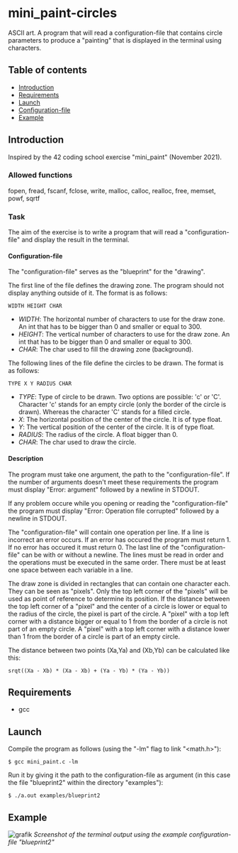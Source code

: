 # mini_paint-circles
ASCII art. A program that will read a configuration-file that contains circle parameters to produce a "painting" that is displayed in the terminal using characters.

## Table of contents
* [Introduction](#introduction)
* [Requirements](#requirements)
* [Launch](#launch)
* [Configuration-file](#configuration-file)
* [Example](#example)


## Introduction
Inspired by the 42 coding school exercise "mini_paint" (November 2021).


### Allowed functions
fopen, fread, fscanf, fclose, write, malloc, calloc, realloc, free, memset, powf, sqrtf


### Task
The aim of the exercise is to write a program that will read a "configuration-file" and display the result in the terminal.


#### Configuration-file
The "configuration-file" serves as the "blueprint" for the "drawing".

The first line of the file defines the drawing zone. The program should not display anything outside of it. The format is as follows:
```
WIDTH HEIGHT CHAR
```
* _WIDTH_: The horizontal number of characters to use for the draw zone. An int that has to be bigger than 0 and smaller or equal to 300.
* _HEIGHT_: The vertical number of characters to use for the draw zone. An int that has to be bigger than 0 and smaller or equal to 300.
* _CHAR_: The char used to fill the drawing zone (background).

The following lines of the file define the circles to be drawn. The format is as follows:
```
TYPE X Y RADIUS CHAR
```
* _TYPE_: Type of circle to be drawn. Two options are possible: 'c' or 'C'. Character 'c' stands for an empty circle (only the border of the circle is drawn). Whereas the character 'C' stands for a filled circle.
* _X_: The horizontal position of the center of the circle. It is of type float.
* _Y_: The vertical position of the center of the circle. It is of type float.
* _RADIUS_: The radius of the circle. A float bigger than 0.
* _CHAR_: The char used to draw the circle.

#### Description
The program must take one argument, the path to the "configuration-file".
If the number of arguments doesn't meet these requirements the program must display "Error: argument" followed by a newline in STDOUT.

If any problem occure while you opening or reading the "configuration-file" the program must display "Error: Operation file corrupted" followed by a newline in STDOUT.

The "configuration-file" will contain one operation per line.
If a line is incorrect an error occurs.
If an error has occured the program must return 1.
If no error has occured it must return 0.
The last line of the "configuration-file" can be with or without a newline.
The lines must be read in order and the operations must be executed in the same order.
There must be at least one space between each variable in a line.

The draw zone is divided in rectangles that can contain one character each. They can be seen as "pixels".
Only the top left corner of the "pixels" will be used as point of reference to determine its position. If the distance between the top left corner of a "pixel" and the center of a circle is lower or equal to the radius of the circle, the pixel is part of the circle.
A "pixel" with a top left corner with a distance bigger or equal to 1 from the border of a circle is not part of an empty circle. A "pixel" with a top left corner with a distance lower than 1 from the border of a circle is part of an empty circle.

The distance between two points (Xa,Ya) and (Xb,Yb) can be calculated like this:
```
srqt((Xa - Xb) * (Xa - Xb) + (Ya - Yb) * (Ya - Yb))
```

## Requirements
* gcc


## Launch
Compile the program as follows (using the "-lm" flag to link "<math.h>"):

```
$ gcc mini_paint.c -lm
```
Run it by giving it the path to the configuration-file as argument (in this case the file "blueprint2" within the directory "examples"):

```
$ ./a.out examples/blueprint2
```


## Example
![grafik](https://user-images.githubusercontent.com/80413516/154933714-7e821380-b55b-4b4d-ae9b-b2a1776e1e48.png)
 _Screenshot of the terminal output using the example configuration-file "blueprint2"_
